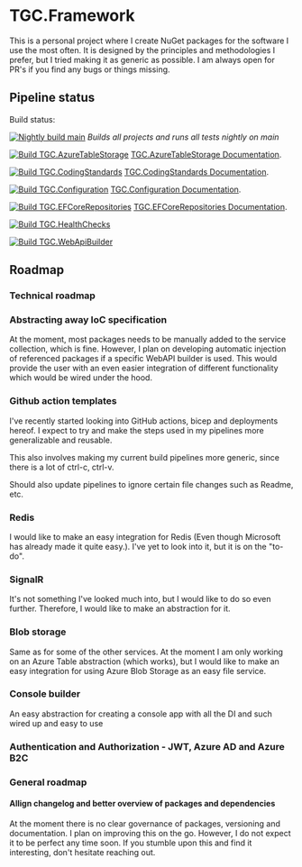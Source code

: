 # TGC.Framework

This is a personal project where I create NuGet packages for the software I use the most often. It is designed by the principles and methodologies I prefer, but I tried making it as generic as possible. I am always open for PR's if you find any bugs or things missing.

## Pipeline status
Build status:

[![Nightly build main](https://github.com/aatrisgn/TGC.Framework/actions/workflows/NightlyBuild.yml/badge.svg)](https://github.com/aatrisgn/TGC.Framework/actions/workflows/NightlyBuild.yml)
*Builds all projects and runs all tests nightly on main*

[![Build TGC.AzureTableStorage](https://github.com/aatrisgn/TGC.Framework/actions/workflows/TGC.AzureTableStorage.yml/badge.svg)](https://github.com/aatrisgn/TGC.Framework/actions/workflows/TGC.AzureTableStorage.yml)
[TGC.AzureTableStorage Documentation](https://github.com/aatrisgn/TGC.Framework/blob/main/src/AzureTableStorage/TGC.AzureTableStorage/README.md).

[![Build TGC.CodingStandards](https://github.com/aatrisgn/TGC.Framework/actions/workflows/TGC.CSharpCodingStandards.yml/badge.svg)](https://github.com/aatrisgn/TGC.Framework/actions/workflows/TGC.CSharpCodingStandards.yml)
[TGC.CodingStandards Documentation](https://github.com/aatrisgn/TGC.Framework/blob/main/src/CSharpCodingStandards/TGC.CSharpCodingStandards/README.md).

[![Build TGC.Configuration](https://github.com/aatrisgn/TGC.Framework/actions/workflows/TGC.Configuration.yml/badge.svg)](https://github.com/aatrisgn/TGC.Framework/actions/workflows/TGC.Configuration.yml)
[TGC.Configuration Documentation](https://github.com/aatrisgn/TGC.Framework/blob/main/src/Configuration/TGC.Configuration/README.md).

[![Build TGC.EFCoreRepositories](https://github.com/aatrisgn/TGC.Framework/actions/workflows/TGC.EFCoreRepositories.yml/badge.svg)](https://github.com/aatrisgn/TGC.Framework/actions/workflows/TGC.EFCoreRepositories.yml)
[TGC.EFCoreRepositories Documentation](https://github.com/aatrisgn/TGC.Framework/blob/main/src/EFCoreRepositories/TGC.EFCoreRepositories/README.md).

[![Build TGC.HealthChecks](https://github.com/aatrisgn/TGC.Framework/actions/workflows/TGC.HealthChecks.yml/badge.svg)](https://github.com/aatrisgn/TGC.Framework/actions/workflows/TGC.HealthChecks.yml)

[![Build TGC.WebApiBuilder](https://github.com/aatrisgn/TGC.Framework/actions/workflows/TGC.WebApiBuilder.yml/badge.svg)](https://github.com/aatrisgn/TGC.Framework/actions/workflows/TGC.WebApiBuilder.yml)

## Roadmap

### Technical roadmap

### Abstracting away IoC specification
At the moment, most packages needs to be manually added to the service collection, which is fine. However, I plan on developing automatic injection of referenced packages if a specific WebAPI builder is used. This would provide the user with an even easier integration of different functionality which would be wired under the hood.

### Github action templates
I've recently started looking into GitHub actions, bicep and deployments hereof. I expect to try and make the steps used in my pipelines more generalizable and reusable.

This also involves making my current build pipelines more generic, since there is a lot of ctrl-c, ctrl-v.

Should also update pipelines to ignore certain file changes such as Readme, etc.

### Redis
I would like to make an easy integration for Redis (Even though Microsoft has already made it quite easy.). I've yet to look into it, but it is on the "to-do".

### SignalR
It's not something I've looked much into, but I would like to do so even further. Therefore, I would like to make an abstraction for it.

### Blob storage
Same as for some of the other services. At the moment I am only working on an Azure Table abstraction (which works), but I would like to make an easy integration for using Azure Blob Storage as an easy file service.

### Console builder
An easy abstraction for creating a console app with all the DI and such wired up and easy to use

### Authentication and Authorization - JWT, Azure AD and Azure B2C

### General roadmap

#### Allign changelog and better overview of packages and dependencies
At the moment there is no clear governance of packages, versioning and documentation. I plan on improving this on the go. However, I do not expect it to be perfect any time soon. If you stumble upon this and find it interesting, don't hesitate reaching out.